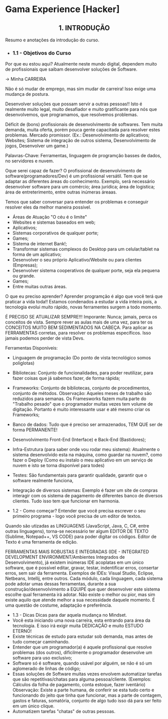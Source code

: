 # Gama Experience [Hacker]



<h2 align="center">1. INTRODUÇÃO</h2>
Resumo e anotações da introdução do curso.
 
- ### 1.1 - Objetivos do Curso

Por que eu estou aqui?
Atualmente neste mundo digital, dependem muito de profissionais que saibam desenvolver soluções de Software.

-> Minha CARREIRA

Não é só mudar de emprego, mas sim mudar de carreira! Isso exige uma mudança de postura. 

Desenvolver soluções que possam servir a outras pessoas!! Isto é realmente muito legal, muito desafiador e muito gratificante para nós que desenvolvemos, que programamos, que resolvemos problemas.

Déficit de (bons) profissionais de desenvolvimento de softwares.
Tem muita demanda, muita oferta, porém pouca gente capacitada para resolver estes problemas. Mercado promissor. (Ex.: Desenvolvimento de aplicativos; Websites; Sistema de integração de outros sistema, Desenvolvimento de jogos, Desenvolver um game.)

Palavras-Chave: Ferramentas, linguagem de programção basses de dados, no servidores e nuvem.

Oque serei capaz de fazer? 
O profissional de desenvolvimento de software(programadores/Dev) é um profissional versátil. Tem que se adaptar as diferentes áreas do conhecimento.
Exemplo, será necessário desenvolver software para um comércio; área jurídica; área de logistica; área de entreterimento, entre outras inúmeras  áreaas.

Temos que saber conversar para entender os problemas e conseguir resolver eles da melhor maneira possível. 

- Áreas de Atuação
"O céu é o limite" 
- Websites e sistemas baseados em web;
- Aplicativos;
- Sistemas corporativos de qualquer porte;
- Games;
- Sistema de internet Bank!;
- Transformar sistemas complexos do Desktop para um celular/tablet na forma de um aplicativo;
- Desenvolver o seu próprio Aplicativo/Website ou para clientes (Empresas);
- Desenvolver sistema cooperativos de qualquer porte, seja ela pequena ou grande.
- Games;
- Entre muitas outras áreas.

O que eu preciso aprender? 
Aprender programção é algo que você terá que praticar a vida toda!! Estamos condenados a estudar a vida inteira pois, a tecnologia evolui muito rápido, novas ferramentes surgem a todo momento.

É PRECISO SE ATUALIZAR SEMPRE!!! 
Imporante: Nunca; jamais, perca os conceitos de vista.
Sempre rever as aulas mais de uma vez, para ter os CONCEITOS MUITO BEM SEDIMENTADOS NA CABEÇA.
Para aplicar as FERRAMENTAS corretas, para resolver os problemas específicos. Isso jamais podemos perder de vista Devs.

Ferramentas Disponíveis:
- Linguagem de programação (Do ponto de vista tecnológico somos poliglotas)
- Bibliotecas: Conjunto de funcionalidades, para poder reutilizar, para fazer coisas que já sabemos fazer, de forma rápida;
- Frameworks: Conjunto de bibliotecas, conjunto de procedimentos, conjunto de métodos. Observação: Aqueles meses de trabalho são reduzidos para semanas. Os Framesworks fazem muita parte do "Trabalho pesado" que o programador muitas vezes tem volume de digitação. Portanto é muito interessante usar e até mesmo criar os Frameworks;
-  Banco de dados: Tudo que é preciso ser armazenados, TEM QUE ser de forma PERMANENTE!
- Desenvolvimento Front-End (Interface) e Back-End (Bastidores);
- Infra-Estrutura (para saber onde vou rodar meu sistema): Atualmente o sistema desenvolvido esta na máquina, como guardar na nuvem?, como fazer o Deploy (Como eu instalo o meu aplicativo em um serviço de nuvem e isto se torna disponível para todes)
- Testes: São fundamentais para garantir qualidade, garantir que o software realmente funciona,
- Integração de diversos sistemas: Exemplo é fazer um site de compras interagir com os sistema de pagamento de diferentes banco de diversos clientes. Tudo isso tem que funcionar em harmonia.   

- 1.2 - Como começar?
Entender que você precisa escrever o seu primeiro programa - logo você precisa de um editor de textos.

Quando são utizadas as LINGUAGENS (JavaScript, Java, C, C#, entre outras linguagens), torna-se necessário
ter algum EDITOR DE TEXTO (Sublime, Notepad++, VS CODE) para poder digitar os códigos. Editor de Texto é uma ferramenta de edição. 

FERRAMENTAS MAIS ROBUSTAS E INTEGRADAS (IDE - INTEGRATED DEVELOPMENT ENVIRONMENT/Ambientes Integrados de Desenvolvimento), já existem inúmeras IDE acoplatas em um único software, que é possível editar, gravar, testar, indentificar erros, consertar erros, sem sair da ferramenta.
Exemplos de IDEs: Visual Studio, Eclipse, Netbeans, Intellij, entre outros.
Cada módulo, cada linguagem, cada sistema pode adotar umas dessas ferramentas, durante a sua construção/desenvolvimento a EQUIPE que quer desenvolver este sistema escolhe qual ferramenta irá adotar. Não existe o melhor ou pior, mas sim existe aquilo que atende melhor a sua necessidade daquele momento. É uma questão de costume, adaptação e preferência. 

- 1.3 - Dicas
Dicas para dar aquela mudança no Mindset. 
- Você esta iniciando uma nova carreira, esta entrando para área da tecnologia. E isso irá exigir muita DEDICAÇÃO e muito ESTUDO ETERNO! 
- Existe técnicas de estudo para estudar sob demanda, mas antes de tudo começar caminhando.
-  Entender que um programador(a) é aquele profissional que resolve problemas (dos outros), dificilmente o programador desenvolve um software para uso exclusivo;
- Software só é software, quando usável por alguém, se não é só um aglomerado de linhas de código;
- Essas soluções de Software muitas vezes envolvem automatizar tarefas que são repetitivas/chatas para alguma pessoa/cliente. (Exemplos: Cálculos da folha de pagamento, conta estoque, fazer iventário)
Observação: Existe a parte humana, de conferir se esta tudo certo e funcionando do jeito que tinha que funcionar, mas a parte de contagem, gastos e faturas, somatória, conjunto de algo tudo isso dá para ser feito em um único clique.
- Automatizem tarefas "chatas" de outras pessoas.



